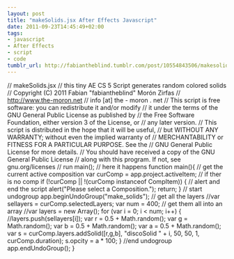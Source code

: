 ```yaml
---
layout: post
title: "makeSolids.jsx After Effects Javascript"
date: 2011-09-23T14:45:49+02:00
tags:
- javascript
- After Effects
- script
- code
tumblr_url: http://fabiantheblind.tumblr.com/post/10554843506/makesolids-jsx-after-effects-javascript
---
```


// makeSolids.jsx
// this tiny AE CS 5 Script generates random colored solids
// Copyright (C) 2011 Fabian "fabiantheblind" Morón Zirfas
// http://www.the-moron.net
// info [at] the - moron . net
// This script is free software: you can redistribute it and/or modify
// it under the terms of the GNU General Public License as published by
// the Free Software Foundation, either version 3 of the License, or
// any later version.
// This script is distributed in the hope that it will be useful,
// but WITHOUT ANY WARRANTY; without even the implied warranty of
// MERCHANTABILITY or FITNESS FOR A PARTICULAR PURPOSE.  See the
// GNU General Public License for more details.
// You should have received a copy of the GNU General Public License
// along with this program.  If not, see gnu.org/licenses
// run
main();
// here it happens
function main(){
// get the current active composition
var curComp = app.project.activeItem;
// if ther is no comp
    if (!curComp || !(curComp instanceof CompItem))
    {
        // alert and end the script
        alert("Please select a Composition.");
        return;
}
// start undogroup
app.beginUndoGroup("make_solids");
// get all the layers
//var sellayers = curComp.selectedLayers;
var num = 400;
// get them all into an array
//var layers = new Array();
    for (var i = 0; i < num; i++) 
    {
        //layers.push(sellayers[i]);
        var r = 0.5 + Math.random();
        var g =  Math.random();
        var b = 0.5 + Math.random();
        var a = 0.5 + Math.random();
        var s = curComp.layers.addSolid([r,g,b], "discoSolid " + i, 50, 50, 1, curComp.duration);
        s.opcity = a * 100;
        }
    //end undogroup
app.endUndoGroup();
}
